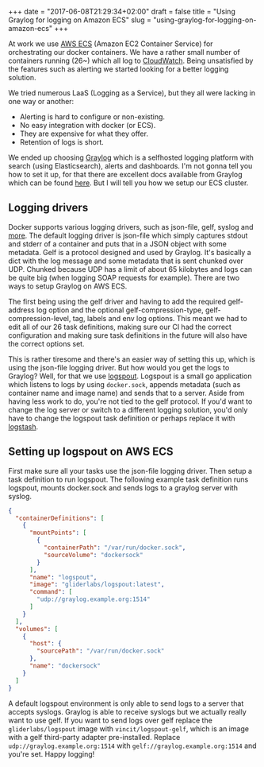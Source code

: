 +++
date = "2017-06-08T21:29:34+02:00"
draft = false
title = "Using Graylog for logging on Amazon ECS"
slug = "using-graylog-for-logging-on-amazon-ecs"
+++

At work we use [AWS ECS](https://aws.amazon.com/ecs/) (Amazon EC2 Container Service) for orchestrating our docker containers. We have a rather small
number of containers running (26~) which all log to [CloudWatch](https://aws.amazon.com/cloudwatch/). Being unsatisfied by the features such as alerting we started looking for a better logging solution.

<!--more-->
We tried numerous LaaS (Logging as a Service), but they all were lacking in one way or another:

- Alerting is hard to configure or non-existing.
- No easy integration with docker (or ECS).
- They are expensive for what they offer.
- Retention of logs is short.

We ended up choosing [Graylog](https://www.graylog.org/) which is a selfhosted logging platform with search (using Elasticsearch), alerts and dashboards. I'm not gonna tell you how to set it up, for that there are excellent docs available from Graylog which can be found [here](http://docs.graylog.org/en/2.2/pages/getting_started.html). But I will tell you how we setup our ECS cluster.


## Logging drivers
Docker supports various logging drivers, such as json-file, gelf, syslog and [more](https://docs.docker.com/engine/admin/logging/overview/#supported-logging-drivers). The default logging driver is json-file which simply captures stdout and stderr of a container and puts that in a JSON object with some metadata. Gelf is a protocol designed and used by Graylog. It's basically a dict with the log message and some metadata that is sent chunked over UDP. Chunked because UDP has a limit of about 65 kilobytes and logs can be quite big (when logging SOAP requests for example). There are two ways to setup Graylog on AWS ECS.

The first being using the gelf driver and having to add the required gelf-address log option and the optional gelf-compression-type, gelf-compression-level, tag, labels and env log options. This meant we had to edit all of our 26 task definitions, making sure our CI had the correct configuration and making sure task definitions in the future will also have the correct options set.

This is rather tiresome and there's an easier way of setting this up, which is using the json-file logging driver. But how would you get the logs to Graylog? Well, for that we use [logspout](https://github.com/gliderlabs/logspout). Logspout is a small go application which listens to logs by using `docker.sock`, appends metadata (such as container name and image name) and sends that to a server. Aside from having less work to do, you're not tied to the gelf protocol. If you'd want to change the log server or switch to a different logging solution, you'd only have to change the logspout task definition or perhaps replace it with [logstash](https://www.elastic.co/products/logstash).

## Setting up logspout on AWS ECS

First make sure all your tasks use the json-file logging driver. Then setup a task definition to run logspout. The following example task definition runs logspout, mounts docker.sock and sends logs to a graylog server with syslog.

~~~json
{
  "containerDefinitions": [
    {
      "mountPoints": [
        {
          "containerPath": "/var/run/docker.sock",
          "sourceVolume": "dockersock"
        }
      ],
      "name": "logspout",
      "image": "gliderlabs/logspout:latest",
      "command": [
        "udp://graylog.example.org:1514"
      ]
    }
  ],
  "volumes": [
    {
      "host": {
        "sourcePath": "/var/run/docker.sock"
      },
      "name": "dockersock"
    }
  ]
}
~~~

A default logspout environment is only able to send logs to a server that accepts syslogs. Graylog is able to receive syslogs but we actually really want to use gelf. If you want to send logs over gelf replace the `gliderlabs/logspout` image with `vincit/logspout-gelf`, which is an image with a gelf third-party adapter pre-installed. Replace `udp://graylog.example.org:1514` with `gelf://graylog.example.org:1514` and you're set. Happy logging!
